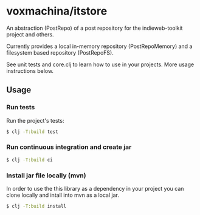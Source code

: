 # voxmachina/itstore

An abstraction (PostRepo) of a post repository for the indieweb-toolkit project and others.

Currently provides a local in-memory repository (PostRepoMemory) and a filesystem based repository (PostRepoFS).

See unit tests and core.clj to learn how to use in your projects. More usage instructions below.

## Usage

### Run tests

Run the project's tests:

```bash
$ clj -T:build test
```

### Run continuous integration and create jar

```bash
$ clj -T:build ci
```

### Install jar file locally (mvn)

In order to use the this library as a dependency in your project you can clone locally and intall into mvn as a local jar.

```bash
$ clj -T:build install
```
